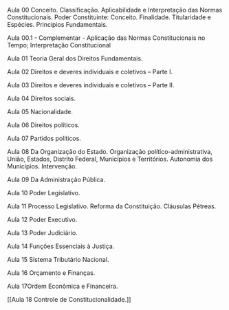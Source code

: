 Aula 00 Conceito. Classificação. Aplicabilidade e Interpretação das Normas Constitucionais. Poder Constituinte: Conceito. Finalidade. Titularidade e Espécies. Princípios Fundamentais.

Aula 00.1 - Complementar - Aplicação das Normas Constitucionais no Tempo; Interpretação Constitucional

Aula 01 Teoria Geral dos Direitos Fundamentais.

Aula 02 Direitos e deveres individuais e coletivos – Parte I.

Aula 03 Direitos e deveres individuais e coletivos – Parte II.

Aula 04 Direitos sociais.

Aula 05 Nacionalidade.

Aula 06 Direitos políticos.

Aula 07 Partidos políticos.

Aula 08 Da Organização do Estado. Organização político-administrativa, União, Estados, Distrito Federal, Municípios e 
Territórios. Autonomia dos Municípios. Intervenção.

Aula 09 Da Administração Pública.

Aula 10 Poder Legislativo.

Aula 11 Processo Legislativo. Reforma da Constituição. Cláusulas Pétreas.

Aula 12 Poder Executivo.

Aula 13 Poder Judiciário.

Aula 14 Funções Essenciais à Justiça.

Aula 15 Sistema Tributário Nacional.

Aula 16 Orçamento e Finanças.

Aula 17Ordem Econômica e Financeira.

[[Aula 18 Controle de Constitucionalidade.]]